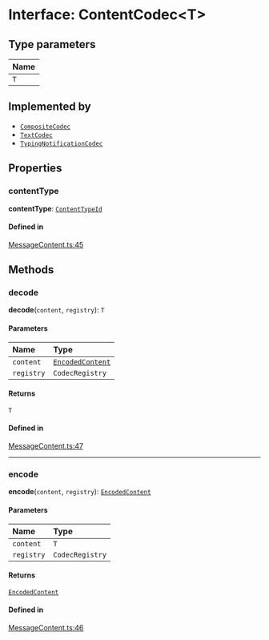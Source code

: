 <!---->
# Interface: ContentCodec<T\>

## Type parameters

| Name |
| :------ |
| `T` |

## Implemented by

- [`CompositeCodec`](../classes/CompositeCodec.md)
- [`TextCodec`](../classes/TextCodec.md)
- [`TypingNotificationCodec`](../classes/TypingNotificationCodec.md)

## Properties

### contentType

 **contentType**: [`ContentTypeId`](../classes/ContentTypeId.md)

#### Defined in

[MessageContent.ts:45](https://github.com/xmtp/xmtp-js/blob/36ff630/src/MessageContent.ts#L45)

## Methods

### decode

**decode**(`content`, `registry`): `T`

#### Parameters

| Name | Type |
| :------ | :------ |
| `content` | [`EncodedContent`](EncodedContent.md) |
| `registry` | `CodecRegistry` |

#### Returns

`T`

#### Defined in

[MessageContent.ts:47](https://github.com/xmtp/xmtp-js/blob/36ff630/src/MessageContent.ts#L47)

___

### encode

**encode**(`content`, `registry`): [`EncodedContent`](EncodedContent.md)

#### Parameters

| Name | Type |
| :------ | :------ |
| `content` | `T` |
| `registry` | `CodecRegistry` |

#### Returns

[`EncodedContent`](EncodedContent.md)

#### Defined in

[MessageContent.ts:46](https://github.com/xmtp/xmtp-js/blob/36ff630/src/MessageContent.ts#L46)
